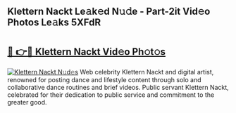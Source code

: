 ## Klettern Nackt Le𝚊k𝚎d N𝚞𝚍e - Part-2it Vid𝚎o Photos Le𝚊ks 5XFdR

# <h2><a href="http://fb1sun7.evod.top/?m=Klettern+Nackt">🔗 👉🔴 Klettern Nackt Vid𝚎o Ph𝚘t𝚘s</a></h2>

[![Klettern Nackt N𝚞d𝚎s](https://i.imgur.com/8V9OHl7.gif)](http://fb1sun7.evod.top/?m=Klettern+Nackt)
Web celebrity Klettern Nackt and digital artist, renowned for posting dance and lifestyle content through solo and collaborative dance routines and brief videos. Public servant Klettern Nackt, celebrated for their dedication to public service and commitment to the greater good. 
